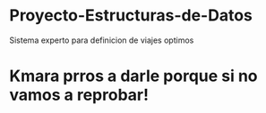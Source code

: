 # Proyecto-Estructuras-de-Datos
Sistema experto para definicion de viajes optimos
# Kmara prros a darle porque si no vamos a reprobar!
